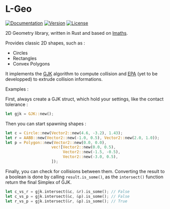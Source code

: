 # L-Geo

[![Documentation](https://docs.rs/collision/badge.svg)](https://docs.rs/lgeo/latest/lgeo/)
[![Version](https://img.shields.io/crates/v/collision.svg)](https://crates.io/crates/lgeo)
[![License](https://img.shields.io/crates/l/collision.svg)](https://github.com/carbone13/lgeo/blob/master/LICENSE)

2D Geometry library, written in Rust and based on [lmaths](https://github.com/carbone13/lmaths).

Provides classic 2D shapes, such as :
- Circles
- Rectangles
- Convex Polygons

It implements the [GJK](https://dyn4j.org/2010/04/gjk-gilbert-johnson-keerthi/) algorithm to compute collision and [EPA](https://dyn4j.org/2010/05/epa-expanding-polytope-algorithm/) (yet to be developped) to extrude collision informations.

Examples :

First, always create a GJK struct, which hold your settings, like the contact tolerance :
```rust
let gjk = GJK::new();
```
Then you can start spawning shapes :
```rust
let c = Circle::new(Vector2::new(4.6, -3.2), 1.43);
let r = AABB::new(Vector2::new(-1.0, 0.5), Vector2::new(2.0, 1.0));
let p = Polygon::new(Vector2::new(0.0, 0.0),
                    vec![Vector2::new(0.0, 0.5),
                         Vector2::new(-1.5, -0.5),
                         Vector2::new(-3.0, 0.5),
                    ]);
```
Finally, you can check for collisions between them.
Converting the result to a boolean is done by calling `result.is_some()`, as the `intersect()` function return the final Simplex of GJK.
```rust
let c_vs_r = gjk.intersect(&c, &r).is_some(); // False
let c_vs_p = gjk.intersect(&c, &p).is_some(); // False
let r_vs_p = gjk.intersect(&r, &p).is_some(); // True
```











